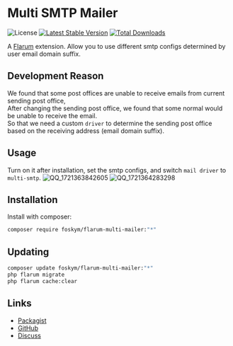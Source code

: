 # Multi SMTP Mailer

![License](https://img.shields.io/badge/license-MIT-blue.svg) [![Latest Stable Version](https://img.shields.io/packagist/v/foskym/flarum-multi-mailer.svg)](https://packagist.org/packages/foskym/flarum-multi-mailer) [![Total Downloads](https://img.shields.io/packagist/dt/foskym/flarum-multi-mailer.svg)](https://packagist.org/packages/foskym/flarum-multi-mailer)

A [Flarum](http://flarum.org) extension. Allow you to use different smtp configs determined by user email domain suffix.

## Development Reason
We found that some post offices are unable to receive emails from current sending post office, \
After changing the sending post office, we found that some normal would be unable to receive the email. \
So that we need a custom `driver` to determine the sending post office based on the receiving address (email domain suffix).

## Usage
Turn on it after installation, set the smtp configs, and switch `mail driver` to `multi-smtp`.
![QQ_1721363842605](https://github.com/user-attachments/assets/b53ee3c9-0a36-4085-ba50-93ff88f0678b)
![QQ_1721364283298](https://github.com/user-attachments/assets/80ef8f30-c772-456a-883b-112f7aaec786)


## Installation

Install with composer:

```sh
composer require foskym/flarum-multi-mailer:"*"
```

## Updating

```sh
composer update foskym/flarum-multi-mailer:"*"
php flarum migrate
php flarum cache:clear
```

## Links

- [Packagist](https://packagist.org/packages/foskym/flarum-multi-mailer)
- [GitHub](https://github.com/foskym/flarum-multi-mailer)
- [Discuss](https://discuss.flarum.org/d/PUT_DISCUSS_SLUG_HERE)
